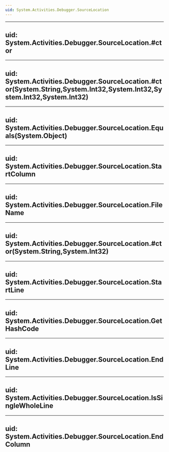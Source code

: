 ```yaml
---
uid: System.Activities.Debugger.SourceLocation
---
```


---
uid: System.Activities.Debugger.SourceLocation.#ctor
---

---
uid: System.Activities.Debugger.SourceLocation.#ctor(System.String,System.Int32,System.Int32,System.Int32,System.Int32)
---

---
uid: System.Activities.Debugger.SourceLocation.Equals(System.Object)
---

---
uid: System.Activities.Debugger.SourceLocation.StartColumn
---

---
uid: System.Activities.Debugger.SourceLocation.FileName
---

---
uid: System.Activities.Debugger.SourceLocation.#ctor(System.String,System.Int32)
---

---
uid: System.Activities.Debugger.SourceLocation.StartLine
---

---
uid: System.Activities.Debugger.SourceLocation.GetHashCode
---

---
uid: System.Activities.Debugger.SourceLocation.EndLine
---

---
uid: System.Activities.Debugger.SourceLocation.IsSingleWholeLine
---

---
uid: System.Activities.Debugger.SourceLocation.EndColumn
---
